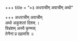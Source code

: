 +++
title = "०३ अधराचीम् अवाचीम् अथो"

+++
अधराचीम् अवाचीम्  
अथो अकुशलां दिशम् ।  
विभ्रंशम् अस्यै कृण्मस्  
तेनैनां प्र दहामसि ॥